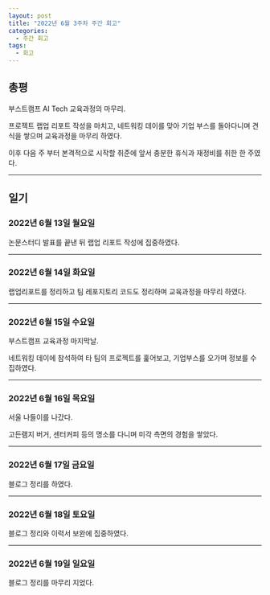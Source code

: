 ```yaml
---
layout: post
title: "2022년 6월 3주차 주간 회고"
categories:
  - 주간 회고
tags:
  - 회고
---
```


## 총평
부스트캠프 AI Tech 교육과정의 마무리.

프로젝트 랩업 리포트 작성을 마치고, 네트워킹 데이를 맞아 기업 부스를 돌아다니며 견식을 쌓으며 교육과정을 마무리 하였다.

이후 다음 주 부터 본격적으로 시작할 취준에 앞서 충분한 휴식과 재정비를 취한 한 주였다.

---
## 일기

### 2022년 6월 13일 월요일
논문스터디 발표를 끝낸 뒤 랩업 리포트 작성에 집중하였다.

---
### 2022년 6월 14일 화요일
랩업리포트를 정리하고 팀 레포지토리 코드도 정리하며 교육과정을 마무리 하였다.

---
### 2022년 6월 15일 수요일
부스트캠프 교육과정 마지막날.

네트워킹 데이에 참석하여 타 팀의 프로젝트를 훑어보고, 기업부스를 오가며 정보를 수집하였다.

---
### 2022년 6월 16일 목요일
서울 나들이를 나갔다.

고든램지 버거, 센터커피 등의 명소를 다니며 미각 측면의 경험을 쌓았다.

---
### 2022년 6월 17일 금요일
블로그 정리를 하였다.

---
### 2022년 6월 18일 토요일
블로그 정리와 이력서 보완에 집중하였다.

---
### 2022년 6월 19일 일요일
블로그 정리를 마무리 지었다.